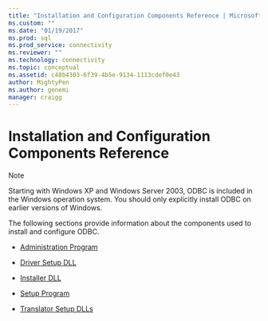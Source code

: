 ```yaml
---
title: "Installation and Configuration Components Reference | Microsoft Docs"
ms.custom: ""
ms.date: "01/19/2017"
ms.prod: sql
ms.prod_service: connectivity
ms.reviewer: ""
ms.technology: connectivity
ms.topic: conceptual
ms.assetid: c48b4303-6f39-4b5e-9134-1113cdef0e43
author: MightyPen
ms.author: genemi
manager: craigg
---
```

# Installation and Configuration Components Reference
> [!NOTE]  
>  Starting with Windows XP and Windows Server 2003, ODBC is included in the Windows operation system. You should only explicitly install ODBC on earlier versions of Windows.  
  
 The following sections provide information about the components used to install and configure ODBC.  
  
-   [Administration Program](../../../odbc/reference/install/administration-program.md)  
  
-   [Driver Setup DLL](../../../odbc/reference/install/driver-setup-dll.md)  
  
-   [Installer DLL](../../../odbc/reference/install/installer-dll.md)  
  
-   [Setup Program](../../../odbc/reference/install/setup-program.md)  
  
-   [Translator Setup DLLs](../../../odbc/reference/install/translator-setup-dlls.md)
